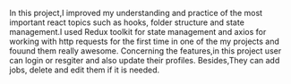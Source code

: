 In this project,I improved my understanding and practice of the most important react topics such as hooks, folder structure and state management.I used Redux toolkit for state management and axios for working with http requests for the first time in one of the my projects and fouund them really awesome. Concerning the features,in this project user can login or resgiter and also update their profiles. Besides,They can add jobs, delete and edit them if it is needed.

